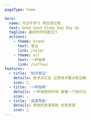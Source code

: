 ```yaml
---
pageType: home

hero:
  name: 今日不学习 明日变垃圾
  text: Good Good Study Day Day Up
  tagline: 最好的时间是当下
  actions:
    - theme: brand
      text: 笔记
      link: /note/
    - theme: alt
      text: 一杯咖啡
      link: /coffee/
features:
  - title: '知识笔记'
    details: 技术点汇总 记录技术要点和见解
    icon: 📝
  - title: '一杯咖啡'
    details: 一杯咖啡的时间 掌握一个知识点
    icon: ☕️
  - title: '资源导航'
    details: 常用的资源导航 优秀资源
    icon: 🚀
---
```

